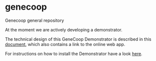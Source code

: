# genecoop

Genecoop general repository

At the moment we are actively developing a demonstrator.

The technical design of this GeneCoop Demonstrator is described in this
[document](Demonstrator/Documentation/Technical_Design/demonstrator_tech_design.md), which also contains a link to the online web app.

For instructions on how to install the Demonstrator have a look [here](https://github.com/LedgerProject/GeneCoop/tree/master/Demonstrator).
